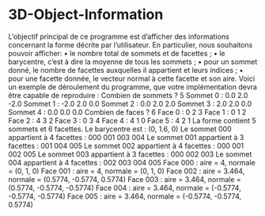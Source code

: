 # 3D-Object-Information
L’objectif principal de ce programme est d’afficher des informations concernant la forme décrite par l’utilisateur.
En particulier, nous souhaitons pouvoir afficher:
• le nombre total de sommets et de facettes ;
• le barycentre, c’est à dire la moyenne de tous les sommets ;
• pour un sommet donné, le nombre de facettes auxquelles il appartient et
leurs indices ;
• pour une facette donnée, le vecteur normal à cette facette et son aire.
Voici un exemple de déroulement du programme, que votre implémentation
devra être capable de reproduire :
Combien de sommets ? 5
Sommet 0 : 0.0 2.0 -2.0
Sommet 1 : -2.0 2.0 0.0
Sommet 2 : 0.0 2.0 2.0
Sommet 3 : 2.0 2.0 0.0
Sommet 4 : 0.0 0.0 0.0
Combien de faces ? 6
Face 0 : 0 2 3
Face 1 : 0 1 2
Face 2 : 4 3 2
Face 3 : 0 3 4
Face 4 : 4 1 0
Face 5 : 4 2 1
La forme contient 5 sommets et 6 facettes.
Le barycentre est : (0, 1.6, 0)
Le sommet 000 appartient à 4 facettes : 000 001 003 004
Le sommet 001 appartient à 3 facettes : 001 004 005
Le sommet 002 appartient à 4 facettes : 000 001 002 005
Le sommet 003 appartient à 3 facettes : 000 002 003
Le sommet 004 appartient à 4 facettes : 002 003 004 005
Face 000 : aire = 4, normale = (0, 1, 0)
Face 001 : aire = 4, normale = (0, 1, 0)
Face 002 : aire = 3.464, normale = (0.5774, -0.5774, 0.5774)
Face 003 : aire = 3.464, normale = (0.5774, -0.5774, -0.5774)
Face 004 : aire = 3.464, normale = (-0.5774, -0.5774, -0.5774)
Face 005 : aire = 3.464, normale = (-0.5774, -0.5774, 0.5774)

